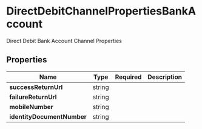 # DirectDebitChannelPropertiesBankAccount

Direct Debit Bank Account Channel Properties

## Properties

| Name | Type | Required | Description |
| ------------ | ------------- | ------------- | ------------- |
| **successReturnUrl** | string |  |  |
**failureReturnUrl** | string |  |  |
**mobileNumber** | string |  |  |
**identityDocumentNumber** | string |  |  |


